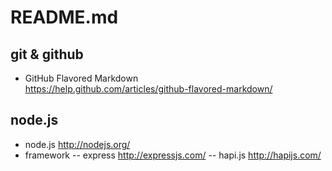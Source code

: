 # README.md

## git & github

- GitHub Flavored Markdown  
https://help.github.com/articles/github-flavored-markdown/

## node.js

- node.js
  http://nodejs.org/
- framework
-- express
   http://expressjs.com/
-- hapi.js
   http://hapijs.com/
